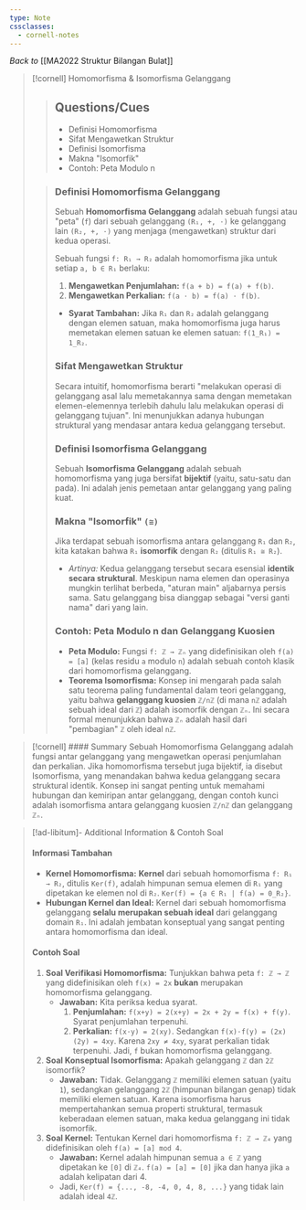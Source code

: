 ```yaml
---
type: Note
cssclasses:
  - cornell-notes
---
```


_Back to_ [[MA2022 Struktur Bilangan Bulat]]

> [!cornell] Homomorfisma & Isomorfisma Gelanggang
> 
> > ## Questions/Cues
> > 
> > - Definisi Homomorfisma
> > - Sifat Mengawetkan Struktur
> > - Definisi Isomorfisma
> > - Makna "Isomorfik"
> > - Contoh: Peta Modulo n
> 
> > ### Definisi Homomorfisma Gelanggang
> > 
> > Sebuah **Homomorfisma Gelanggang** adalah sebuah fungsi atau "peta" (`f`) dari sebuah gelanggang `(R₁, +, ⋅)` ke gelanggang lain `(R₂, +, ⋅)` yang menjaga (mengawetkan) struktur dari kedua operasi.
> > 
> > Sebuah fungsi `f: R₁ → R₂` adalah homomorfisma jika untuk setiap `a, b ∈ R₁` berlaku:
> > 
> > 1. **Mengawetkan Penjumlahan:** `f(a + b) = f(a) + f(b)`.
> > 2. **Mengawetkan Perkalian:** `f(a ⋅ b) = f(a) ⋅ f(b)`.
> > 
> > - **Syarat Tambahan:** Jika `R₁` dan `R₂` adalah gelanggang dengan elemen satuan, maka homomorfisma juga harus memetakan elemen satuan ke elemen satuan: `f(1_R₁) = 1_R₂`.
> > 
> > ### Sifat Mengawetkan Struktur
> > 
> > Secara intuitif, homomorfisma berarti "melakukan operasi di gelanggang asal lalu memetakannya sama dengan memetakan elemen-elemennya terlebih dahulu lalu melakukan operasi di gelanggang tujuan". Ini menunjukkan adanya hubungan struktural yang mendasar antara kedua gelanggang tersebut.
> > 
> > ### Definisi Isomorfisma Gelanggang
> > 
> > Sebuah **Isomorfisma Gelanggang** adalah sebuah homomorfisma yang juga bersifat **bijektif** (yaitu, satu-satu dan pada). Ini adalah jenis pemetaan antar gelanggang yang paling kuat.
> > 
> > ### Makna "Isomorfik" `(≅)`
> > 
> > Jika terdapat sebuah isomorfisma antara gelanggang `R₁` dan `R₂`, kita katakan bahwa `R₁` **isomorfik** dengan `R₂` (ditulis `R₁ ≅ R₂`).
> > 
> > - _Artinya:_ Kedua gelanggang tersebut secara esensial **identik secara struktural**. Meskipun nama elemen dan operasinya mungkin terlihat berbeda, "aturan main" aljabarnya persis sama. Satu gelanggang bisa dianggap sebagai "versi ganti nama" dari yang lain.
> > 
> > ### Contoh: Peta Modulo n dan Gelanggang Kuosien
> > 
> > - **Peta Modulo:** Fungsi `f: ℤ → ℤₙ` yang didefinisikan oleh `f(a) = [a]` (kelas residu `a` modulo `n`) adalah sebuah contoh klasik dari homomorfisma gelanggang.
> > - **Teorema Isomorfisma:** Konsep ini mengarah pada salah satu teorema paling fundamental dalam teori gelanggang, yaitu bahwa **gelanggang kuosien** `ℤ/nℤ` (di mana `nℤ` adalah sebuah ideal dari `ℤ`) adalah isomorfik dengan `ℤₙ`. Ini secara formal menunjukkan bahwa `ℤₙ` adalah hasil dari "pembagian" `ℤ` oleh ideal `nℤ`.

> [!cornell] #### Summary
> Sebuah Homomorfisma Gelanggang adalah fungsi antar gelanggang yang mengawetkan operasi penjumlahan dan perkalian. Jika homomorfisma tersebut juga bijektif, ia disebut Isomorfisma, yang menandakan bahwa kedua gelanggang secara struktural identik. Konsep ini sangat penting untuk memahami hubungan dan kemiripan antar gelanggang, dengan contoh kunci adalah isomorfisma antara gelanggang kuosien `ℤ/nℤ` dan gelanggang `ℤₙ`.

> [!ad-libitum]- Additional Information & Contoh Soal
> 
> #### Informasi Tambahan
> 
> - **Kernel Homomorfisma:** **Kernel** dari sebuah homomorfisma `f: R₁ → R₂`, ditulis `Ker(f)`, adalah himpunan semua elemen di `R₁` yang dipetakan ke elemen nol di `R₂`. `Ker(f) = {a ∈ R₁ | f(a) = 0_R₂}`.
> - **Hubungan Kernel dan Ideal:** Kernel dari sebuah homomorfisma gelanggang **selalu merupakan sebuah ideal** dari gelanggang domain `R₁`. Ini adalah jembatan konseptual yang sangat penting antara homomorfisma dan ideal.
> 
> #### Contoh Soal
> 
> 1. **Soal Verifikasi Homomorfisma:** Tunjukkan bahwa peta `f: ℤ → ℤ` yang didefinisikan oleh `f(x) = 2x` **bukan** merupakan homomorfisma gelanggang.
>     - **Jawaban:** Kita periksa kedua syarat.
>         1. **Penjumlahan:** `f(x+y) = 2(x+y) = 2x + 2y = f(x) + f(y)`. Syarat penjumlahan terpenuhi.
>         2. **Perkalian:** `f(x⋅y) = 2(xy)`. Sedangkan `f(x)⋅f(y) = (2x)(2y) = 4xy`. Karena `2xy ≠ 4xy`, syarat perkalian tidak terpenuhi. Jadi, `f` bukan homomorfisma gelanggang.
> 2. **Soal Konseptual Isomorfisma:** Apakah gelanggang `ℤ` dan `2ℤ` isomorfik?
>     - **Jawaban:** Tidak. Gelanggang `ℤ` memiliki elemen satuan (yaitu `1`), sedangkan gelanggang `2ℤ` (himpunan bilangan genap) tidak memiliki elemen satuan. Karena isomorfisma harus mempertahankan semua properti struktural, termasuk keberadaan elemen satuan, maka kedua gelanggang ini tidak isomorfik.
> 3. **Soal Kernel:** Tentukan Kernel dari homomorfisma `f: ℤ → ℤ₄` yang didefinisikan oleh `f(a) = [a] mod 4`.
>     - **Jawaban:** Kernel adalah himpunan semua `a ∈ ℤ` yang dipetakan ke `[0]` di `ℤ₄`. `f(a) = [a] = [0]` jika dan hanya jika `a` adalah kelipatan dari 4.
>     - Jadi, `Ker(f) = {..., -8, -4, 0, 4, 8, ...}` yang tidak lain adalah ideal `4ℤ`.